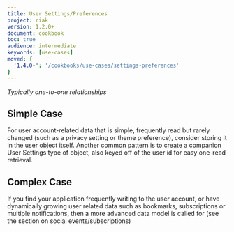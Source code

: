 ```yaml
---
title: User Settings/Preferences
project: riak
version: 1.2.0+
document: cookbook
toc: true
audience: intermediate
keywords: [use-cases]
moved: {
  '1.4.0-': '/cookbooks/use-cases/settings-preferences'
}
---
```


*Typically one-to-one relationships*

## Simple Case

For user account-related data that is simple, frequently read but rarely changed (such as a privacy setting or theme preference), consider storing it in the user object itself. Another common pattern is to create a companion User Settings type of object, also keyed off of the user id for easy one-read retrieval.

## Complex Case

 If you find your application frequently writing to the user account, or have dynamically growing user related data such as bookmarks, subscriptions or multiple notifications, then a more advanced data model is called for (see the section on social events/subscriptions)
